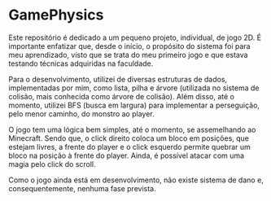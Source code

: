 # GamePhysics
Este repositório é dedicado a um pequeno projeto, individual, de jogo 2D. É importante enfatizar que, desde o início, o propósito do sistema foi para meu aprendizado, visto que se trata do meu primeiro jogo e que estava testando técnicas adquiridas na faculdade. 

Para o desenvolvimento, utilizei de diversas estruturas de dados, implementadas por mim, como lista, pilha e árvore (utilizada no sistema de colisão, mais conhecida como árvore de colisão). Além disso, até o momento, utilizei BFS (busca em largura) para implementar a perseguição, pelo menor caminho, do monstro ao player.

O jogo tem uma lógica bem simples, até o momento, se assemelhando ao Minecraft. Sendo que, o click direito coloca um bloco em posições, que estejam livres, a frente do player e o click esquerdo permite quebrar um bloco na posição à frente do player. Ainda, é possível atacar com uma magia pelo click do scroll.

Como o jogo ainda está em desenvolvimento, não existe sistema de dano e, consequentemente, nenhuma fase prevista.
